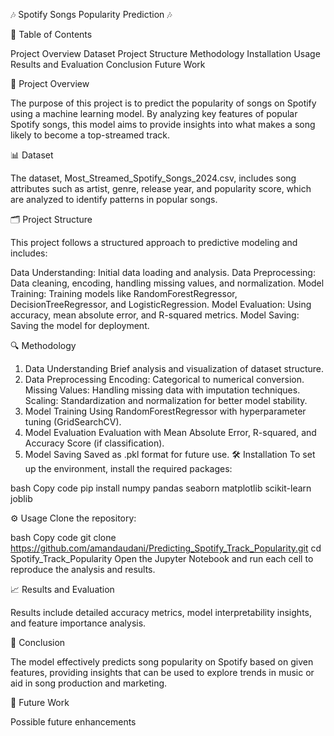 🎶 Spotify Songs Popularity Prediction 🎶


📑 Table of Contents


Project Overview
Dataset
Project Structure
Methodology
Installation
Usage
Results and Evaluation
Conclusion
Future Work


📌 Project Overview

The purpose of this project is to predict the popularity of songs on Spotify using a machine learning model. By analyzing key features of popular Spotify songs, this model aims to provide insights into what makes a song likely to become a top-streamed track.

📊 Dataset

The dataset, Most_Streamed_Spotify_Songs_2024.csv, includes song attributes such as artist, genre, release year, and popularity score, which are analyzed to identify patterns in popular songs.

🗂 Project Structure

This project follows a structured approach to predictive modeling and includes:

Data Understanding: Initial data loading and analysis.
Data Preprocessing: Data cleaning, encoding, handling missing values, and normalization.
Model Training: Training models like RandomForestRegressor, DecisionTreeRegressor, and LogisticRegression.
Model Evaluation: Using accuracy, mean absolute error, and R-squared metrics.
Model Saving: Saving the model for deployment.


🔍 Methodology


1. Data Understanding
Brief analysis and visualization of dataset structure.
2. Data Preprocessing
Encoding: Categorical to numerical conversion.
Missing Values: Handling missing data with imputation techniques.
Scaling: Standardization and normalization for better model stability.
3. Model Training
Using RandomForestRegressor with hyperparameter tuning (GridSearchCV).
4. Model Evaluation
Evaluation with Mean Absolute Error, R-squared, and Accuracy Score (if classification).
5. Model Saving
Saved as .pkl format for future use.
🛠 Installation
To set up the environment, install the required packages:

bash
Copy code
pip install numpy pandas seaborn matplotlib scikit-learn joblib


⚙️ Usage
Clone the repository:

bash
Copy code
git clone https://github.com/amandaudani/Predicting_Spotify_Track_Popularity.git
cd Spotify_Track_Popularity
Open the Jupyter Notebook and run each cell to reproduce the analysis and results.

📈 Results and Evaluation

Results include detailed accuracy metrics, model interpretability insights, and feature importance analysis.

📌 Conclusion

The model effectively predicts song popularity on Spotify based on given features, providing insights that can be used to explore trends in music or aid in song production and marketing.

🚀 Future Work

Possible future enhancements


